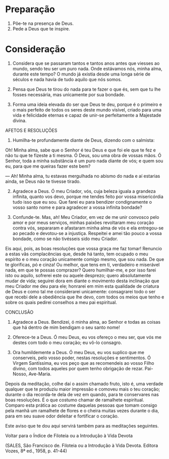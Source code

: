 # Preparação
1. Põe-te na presença de Deus.
2. Pede a Deus que te inspire.

# Consideração
1. Considera que se passaram tantos e tantos anos antes que viesses ao mundo, sendo teu ser um puro nada. Onde estávamos nós, minha alma, durante este tempo? O mundo já existia desde uma longa série de séculos e nada havia de tudo aquilo que nós somos.

2. Pensa que Deus te tirou do nada para te fazer o que és, sem que tu lhe fosses necessária, mas unicamente por sua bondade.

3. Forma uma ideia elevada do ser que Deus te deu, porque é o primeiro e o mais perfeito de todos os seres deste mundo visível, criado para uma vida e felicidade eternas e capaz de unir-se perfeitamente a Majestade divina.

AFETOS E RESOLUÇÕES
1. Humilha-te profundamente diante de Deus, dizendo com o salmista:

Oh! Minha alma, sabe que o Senhor é teu Deus e que foi ele que te fez e não tu que te fizeste a ti mesma. Ó Deus, sou uma obra de vossas mãos. Ó Senhor, toda a minha substância é um puro nada diante de vós; e quem sou eu, para que me queiras fazer este bem?

— Ah! Minha alma, tu estavas mergulhada no abismo do nada e aí estarias ainda, se Deus não te tivesse tirado.

2. Agradece a Deus. Ó meu Criador, vós, cuja beleza iguala a grandeza infinita, quanto vos devo, porque me tendes feito por vossa misericórdia tudo isso que eu sou. Que farei eu para bendizer condignamente o vosso santo nome e para agradecer a vossa infinita bondade?

3. Confunde-te. Mas, ah! Meu Criador, em vez de me unir convosco pelo amor e por meus serviços, minhas paixões revoltaram meu coração contra vós, separaram e afastaram minha alma de vós e ela entregou-se ao pecado e devotou-se a injustiça. Respeitei e amei tão pouco a vossa bondade, como se não tivésseis sido meu Criador.

Eis aqui, pois, as boas resoluções que vossa graça me faz tomar! Renuncio a estas vãs complacências que, desde há tanto, tem ocupado o meu espírito e o meu coração unicamente comigo mesmo, que sou nada. De que te glorificas, pó e cinza! Ou melhor, que tens em ti, verdadeiro e miserável nada, em que te possas comprazer? Quero humilhar-me, e por isso farei isto ou aquilo, sofrerei este ou aquele desprezo; quero absolutamente mudar de vida; seguirei dora em diante o movimento desta inclinação que meu Criador me deu para ele; honrarei em mim esta qualidade de criatura de Deus e como tal me considerarei unicamente: consagrarei todo o ser que recebi dele a obediência que lhe devo, com todos os meios que tenho e sobre os quais pedirei conselhos a meu pai espiritual.

CONCLUSÃO
1. Agradece a Deus. Bendizei, ó minha alma, ao Senhor e todas as coisas que há dentro de mim bendigam o seu santo nome!

2. Oferece-te a Deus. Ó meu Deus, eu vos ofereço o meu ser, que vós me destes com todo o meu coração; eu vô-lo consagro.

3. Ora humildemente a Deus. Ó meu Deus, eu vos suplico que me conserveis, pelo vosso poder, nestas resoluções e sentimentos. Ó Virgem Santíssima, eu vos peço que as recomendeis ao vosso Filho divino, com todos aqueles por quem tenho obrigação de rezar. Pai-Nosso, Ave-Maria.

Depois da meditação, colhe daí o assim chamado fruto, isto é, uma verdade qualquer que te produziu maior impressão e comoveu mais o teu coração; durante o dia recorda-te dela de vez em quando, para te conservares nas boas resoluções. É o que costumo chamar de ramalhete espiritual. Comparo esta prática ao costume daquelas pessoas que tomam consigo pela manhã um ramalhete de flores e o cheira muitas vezes durante o dia, para em seu suave odor deleitar e fortificar o coração.

Este aviso que te dou aqui servirá também para as meditações seguintes.

Voltar para o Índice de Filoteia ou a Introdução à Vida Devota

(SALES, São Francisco de. Filoteia ou a Introdução à Vida Devota. Editora Vozes, 8ª ed., 1958, p. 41-44)